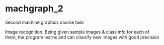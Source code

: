 # machgraph_2
 Second machine graphics course task 

Image recognition. Being given sample images & class info for each of them,
the program learns and can classify new images with good precision
